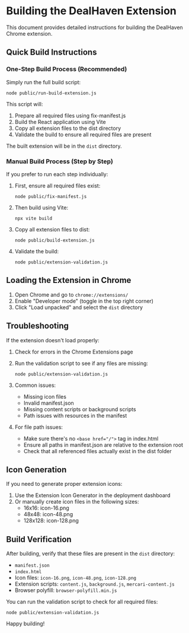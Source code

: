 
# Building the DealHaven Extension

This document provides detailed instructions for building the DealHaven Chrome extension.

## Quick Build Instructions

### One-Step Build Process (Recommended)

Simply run the full build script:
```
node public/run-build-extension.js
```

This script will:
1. Prepare all required files using fix-manifest.js
2. Build the React application using Vite
3. Copy all extension files to the dist directory
4. Validate the build to ensure all required files are present

The built extension will be in the `dist` directory.

### Manual Build Process (Step by Step)

If you prefer to run each step individually:

1. First, ensure all required files exist:
   ```
   node public/fix-manifest.js
   ```

2. Then build using Vite:
   ```
   npx vite build
   ```

3. Copy all extension files to dist:
   ```
   node public/build-extension.js
   ```

4. Validate the build:
   ```
   node public/extension-validation.js
   ```

## Loading the Extension in Chrome

1. Open Chrome and go to `chrome://extensions/`
2. Enable "Developer mode" (toggle in the top right corner)
3. Click "Load unpacked" and select the `dist` directory

## Troubleshooting

If the extension doesn't load properly:

1. Check for errors in the Chrome Extensions page
2. Run the validation script to see if any files are missing:
   ```
   node public/extension-validation.js
   ```

3. Common issues:
   - Missing icon files
   - Invalid manifest.json
   - Missing content scripts or background scripts
   - Path issues with resources in the manifest

4. For file path issues:
   - Make sure there's no `<base href="/">` tag in index.html
   - Ensure all paths in manifest.json are relative to the extension root
   - Check that all referenced files actually exist in the dist folder

## Icon Generation

If you need to generate proper extension icons:

1. Use the Extension Icon Generator in the deployment dashboard
2. Or manually create icon files in the following sizes:
   - 16x16: icon-16.png
   - 48x48: icon-48.png
   - 128x128: icon-128.png

## Build Verification

After building, verify that these files are present in the `dist` directory:
- `manifest.json`
- `index.html`
- Icon files: `icon-16.png`, `icon-48.png`, `icon-128.png`
- Extension scripts: `content.js`, `background.js`, `mercari-content.js`
- Browser polyfill: `browser-polyfill.min.js`

You can run the validation script to check for all required files:
```
node public/extension-validation.js
```

Happy building!
